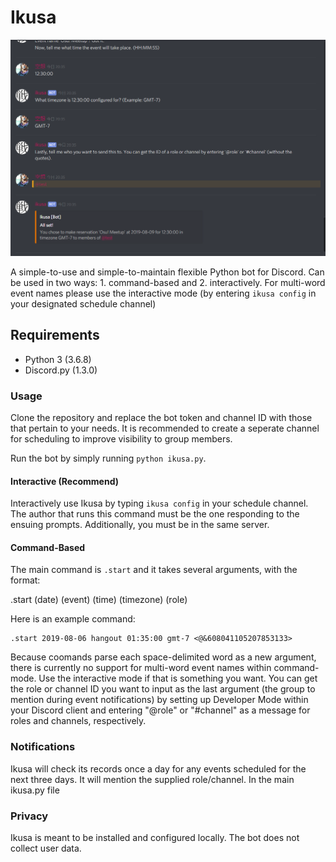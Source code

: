 # Ikusa

![Screenshot of interactive usage](in_action.png)

A simple-to-use and simple-to-maintain flexible Python bot for Discord. Can be used in two ways: 1. command-based and 2. interactively. For multi-word event names please use the interactive mode (by entering `ikusa config` in your designated schedule channel)

## Requirements

+ Python 3 (3.6.8)
+ Discord.py (1.3.0)

### Usage

Clone the repository and replace the bot token and channel ID with those that pertain to your needs. It is recommended to create a seperate channel for scheduling to improve visibility to group members. 

Run the bot by simply running `python ikusa.py`. 

#### Interactive (Recommend)

Interactively use Ikusa by typing `ikusa config` in your schedule channel. The author that runs this command must be the one responding to the ensuing prompts. Additionally, you must be in the same server.

#### Command-Based

The main command is `.start` and it takes several arguments, with the format:

.start (date) (event) (time) (timezone) (role)

Here is an example command:

```
.start 2019-08-06 hangout 01:35:00 gmt-7 <@&608041105207853133>
```

Because coomands parse each space-delimited word as a new argument, there is currently no support for multi-word event names within command-mode. Use the interactive mode if that is something you want. You can get the role or channel ID you want to input as the last argument (the group to mention during event notifications) by setting up Developer Mode within your Discord client and entering "\@role" or "\#channel" as a message for roles and channels, respectively. 

### Notifications

Ikusa will check its records once a day for any events scheduled for the next three days. It will mention the supplied role/channel. In the main ikusa.py file


### Privacy 

Ikusa is meant to be installed and configured locally. The bot does not collect user data.
